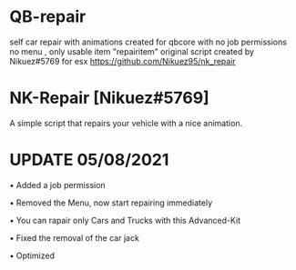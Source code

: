 # QB-repair 
self car repair with animations created for qbcore with no job permissions no menu , only usable item "repairitem" 
original script created by Nikuez#5769 for esx https://github.com/Nikuez95/nk_repair

# NK-Repair [Nikuez#5769]
A simple script that repairs your vehicle with a nice animation.

# UPDATE 05/08/2021

• Added a job permission

• Removed the Menu, now start repairing immediately

• You can rapair only Cars and Trucks with this Advanced-Kit

• Fixed the removal of the car jack

• Optimized


